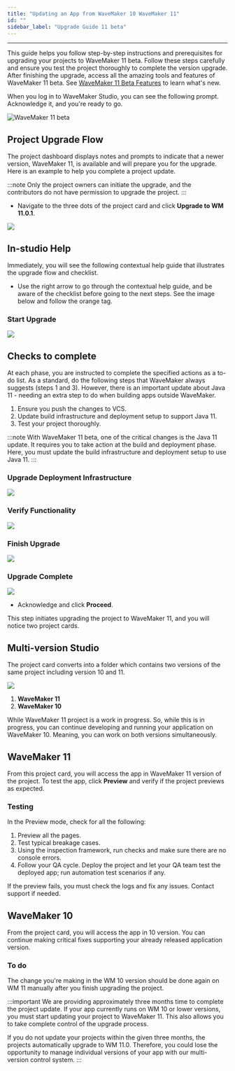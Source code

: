 ```yaml
---
title: "Updating an App from WaveMaker 10 WaveMaker 11"
id: ""
sidebar_label: "Upgrade Guide 11 beta"
---
```

---

This guide helps you follow step-by-step instructions and prerequisites for upgrading your projects to WaveMaker 11 beta. Follow these steps carefully and ensure you test the project thoroughly to complete the version upgrade. After finishing the upgrade, access all the amazing tools and features of WaveMaker 11 beta. See [WaveMaker 11 Beta Features](/learn/app-development/wavemaker-overview/wavemaker-11-beta) to learn what's new.

When you log in to WaveMaker Studio, you can see the following prompt. Acknowledge it, and you're ready to go.

![WaveMaker 11 beta](/learn/assets/wavemaker-11-beta.png)

## Project Upgrade Flow

The project dashboard displays notes and prompts to indicate that a newer version, WaveMaker 11, is available and will prepare you for the upgrade. Here is an example to help you complete a project update.

:::note
Only the project owners can initiate the upgrade, and the contributors do not have permission to upgrade the project.
:::

- Navigate to the three dots of the project card and click **Upgrade to WM 11.0.1**.

![](/learn/assets/initiate-project-upgrade.png)

## In-studio Help

Immediately, you will see the following contextual help guide that illustrates the upgrade flow and checklist. 

- Use the right arrow to go through the contextual help guide, and be aware of the checklist before going to the next steps. See the image below and follow the orange tag.

### Start Upgrade

![](/learn/assets/help-start-upgrade.png)

## Checks to complete

At each phase, you are instructed to complete the specified actions as a to-do list. As a standard, do the following steps that WaveMaker always suggests (steps 1 and 3). However, there is an important update about Java 11 - needing an extra step to do when building apps outside WaveMaker. 

1. Ensure you push the changes to VCS.
2. Update build infrastructure and deployment setup to support Java 11.
3. Test your project thoroughly. 

:::note
With WaveMaker 11 beta, one of the critical changes is the Java 11 update. It requires you to take action at the build and deployment phase. Here, you must update the build infrastructure and deployment setup to use Java 11.
:::

### Upgrade Deployment Infrastructure

![](/learn/assets/help-upgrade-deployment-infra.png)

### Verify Functionality

![](/learn/assets/help-verify-functionality.png)

### Finish Upgrade

![](/learn/assets/help-finish-upgrade.png)

### Upgrade Complete

![](/learn/assets/help-upgrade-complete.png)

- Acknowledge and click **Proceed**. 

This step initiates upgrading the project to WaveMaker 11, and you will notice two project cards.

## Multi-version Studio

The project card converts into a folder which contains two versions of the same project including version 10 and 11.

![](/learn/assets/converts-into-two-project-cards.png)

1. **WaveMaker 11**
2. **WaveMaker 10**

While WaveMaker 11 project is a work in progress. So, while this is in progress, you can continue developing and running your application on WaveMaker 10. Meaning, you can work on both versions simultaneously.

## WaveMaker 11

From this project card, you will access the app in WaveMaker 11 version of the project. To test the app, click **Preview** and verify if the project previews as expected. 

### Testing

In the Preview mode, check for all the following:

1. Preview all the pages.
2. Test typical breakage cases.
3. Using the inspection framework, run checks and make sure there are no console errors.
4. Follow your QA cycle. Deploy the project and let your QA team test the deployed app; run automation test scenarios if any.

If the preview fails, you must check the logs and fix any issues. Contact support if needed.

## WaveMaker 10

From the project card, you will access the app in 10 version. You can continue making critical fixes supporting your already released application version.

### To do

The change you're making in the WM 10 version should be done again on WM 11 manually after you finish upgrading the project.

:::important
We are providing approximately three months time to complete the project update. If your app currently runs on WM 10 or lower versions, you must start updating your project to WaveMaker 11. This also allows you to take complete control of the upgrade process. 

If you do not update your projects within the given three months, the projects automatically upgrade to WM 11.0. Therefore, you could lose the opportunity to manage individual versions of your app with our multi-version control system.
:::

